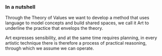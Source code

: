 ### In a nutshell

Through the Theory of Values we want to develop a method that uses language to model concepts and build shared spaces, we call it Art to underline the practice that envelops the theory. 

Art expresses sensibility, and at the same time requires planning, in every artistic technique there is therefore a process of practical reasoning, through which we assume we can operate.

